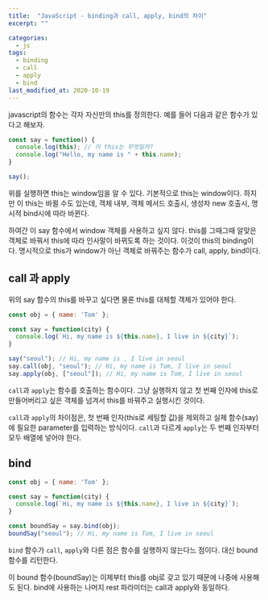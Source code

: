 ```yaml
---
title:  "JavaScript - binding과 call, apply, bind의 차이"
excerpt: ""

categories:
  - js
tags:
  - binding
  - call
  - apply
  - bind
last_modified_at: 2020-10-19
---
```


javascript의 함수는 각자 자신만의 this를 정의한다. 예를 들어 다음과 같은 함수가 있다고 해보자.

```js
const say = function() {
  console.log(this); // 이 this는 무엇일까?
  console.log("Hello, my name is " + this.name);
}

say();
```

위를 실행하면 this는 window임을 알 수 있다. 기본적으로 this는 window이다. 하지만 이 this는 바뀔 수도 있는데,
객체 내부, 객체 메서드 호출시, 생성자 new 호출시, 명시적 bind시에 따라 바뀐다.

하여간 이 say 함수에서 window 객체를 사용하고 싶지 않다. this를 그때그때 알맞은 객체로 바꿔서 this에 따라 인사말이 
바뀌도록 하는 것이다. 이것이 this의 binding이다. 명시적으로 this가 window가 아닌 객체로 바꿔주는 함수가 call, apply, bind이다.

## call 과 apply

위의 say 함수의 this를 바꾸고 싶다면 물론 this를 대체할 객체가 있어야 한다.

```js
const obj = { name: 'Tom' };

const say = function(city) {
  console.log(`Hi, my name is ${this.name}, I live in ${city}`);
}

say("seoul"); // Hi, my name is , I live in seoul
say.call(obj, "seoul"); // Hi, my name is Tom, I live in seoul
say.apply(obj, ["seoul"]); // Hi, my name is Tom, I live in seoul
```

`call`과 `apply`는 함수를 호출하는 함수이다. 그냥 실행하지 않고 첫 번째 인자에 this로 만들어버리고 싶은
객체를 넘겨서 this를 바꿔주고 실행시킨 것이다.

`call`과 `apply`의 차이점은, 첫 번째 인자(this로 세팅할 값)을 제외하고 실제 함수(say)에 필요한 parameter를 입력하는 방식이다.
`call`과 다르게 `apply`는 두 번째 인자부터 모두 배열에 넣어야 한다.

## bind

```js
const obj = { name: 'Tom' };

const say = function(city) {
  console.log(`Hi, my name is ${this.name}, I live in ${city}`);
}

const boundSay = say.bind(obj);
boundSay("seoul"); // Hi, my name is Tom, I live in seoul
```

`bind` 함수가 `call`, `apply`와 다른 점은 함수를 실행하지 않는다느 점이다. 대신 bound 함수를 리턴한다.

이 bound 함수(boundSay)는 이제부터 this를 obj로 갖고 있기 때문에 나중에 사용해도 된다. bind에 사용하는 나머지 rest 파라미터는 call과 apply와 동일하다.
